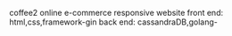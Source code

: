  coffee2
online e-commerce responsive website
front end:
html,css,framework-gin
back end:
cassandraDB,golang-


















